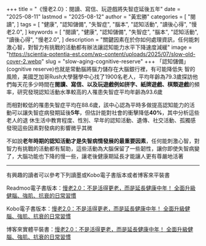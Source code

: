 +++
title = "《慢老2.0》：閱讀、寫信、玩遊戲將失智症延後五年"
date = "2025-08-11"
lastmod = "2025-08-12"
author = "黃宏勝"
categories = [
  "閱讀",
]
tags = [
  "健康",
  "認知儲備",
  "失智症",
  "腦本",
  "認知活動",
  "讀後心得",
  "慢老2.0",
]
keywords = [
  "閱讀",
  "健康",
  "認知儲備",
  "失智症",
  "腦本",
  "認知活動",
  "讀後心得",
  "慢老2.0",
]
description = "關鍵因素在於你如何處理資訊，任何能刺激心智，對智力有挑戰的活動都有辦法讓認知能力水平下降速度減緩"
image = "https://scientia-potentia-est.com/wp-content/uploads/2025/07/slow-old-cover-2.webp" 
slug = "slow-aging-cognitive-reserve"
+++
「認知儲備」(cognitive reserve)也就是常動腦將腦力儲存在大腦銀行裡，有可能降低失
智的風險，美國芝加哥Rush大學醫學中心找了1900名老人，平均年齡為79.3歲探訪他們每天花多少時間在**閱讀、寫信、以及玩遊戲例如拼字、紙牌遊戲、棋類遊戲**的頻率，研究發現認知活動水準較高的人罹患失智症平均年齡為93.6歲

而相對較低的罹患失智症平均在88.6歲，該中心認為平時多做提高認知能力的活動可以讓失智症病發期延後**5年**，但估計能對社會的衝擊降低**40\%**，其中分析這些老人的退
休生活中教育程度、性別、早年的認知活動、遺傳、社交活動、孤獨感發現這些因素對發病的影響微乎其微

不如說**老年時期的認知活動才是失智病情發展的最重要因素**，任何能刺激心智，對智力有挑戰的活動都有幫助，這些活動為大腦保留了一些韌性，讓你即使失智病變了，大腦功能也下降的慢一些，讓老後健康期延長才能讓人更有尊嚴地活著

---
有興趣的讀者可以參考下列讀墨或Kobo電子書版本或者博客來平裝書

Readmoo電子書版本：[慢老2.0：不是活得更老，而是延長健康中年！ 全面升級健腦、強肌、抗衰的日常習慣](https://moo.im/a/ghiBMT)

Kobo電子書版本：[慢老2.0：不是活得更老，而是延長健康中年！ 全面升級健腦、強肌、抗衰的日常習慣](https://r10.to/hR2MOx)

博客來實體平裝書：[慢老2.0：不是活得更老，而是延長健康中年！ 全面升級健腦、強肌、抗衰的日常習慣](https://www.books.com.tw/exep/assp.php/scientia/products/0010982682?utm_source=scientia&utm_medium=ap-books&utm_content=recommend&utm_campaign=ap-202507)
